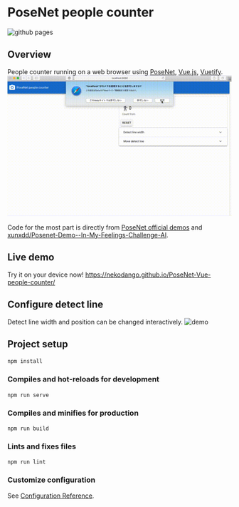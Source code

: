 # PoseNet people counter

![github pages](https://github.com/nekodango/PoseNet-Vue-people-counter/workflows/github%20pages/badge.svg)

## Overview
People counter running on a web browser using [PoseNet](https://github.com/tensorflow/tfjs-models/tree/master/posenet), [Vue.js](https://vuejs.org/), [Vuetify](https://vuetifyjs.com/).
![demo](demos/sample1.gif)

Code for the most part is directly from [PoseNet official demos](https://github.com/tensorflow/tfjs-models/tree/master/posenet/demos) and [xunxdd/Posenet-Demo--In-My-Feelings-Challenge-AI](https://github.com/xunxdd/Posenet-Demo--In-My-Feelings-Challenge-AI).

## Live demo
Try it on your device now!
https://nekodango.github.io/PoseNet-Vue-people-counter/

## Configure detect line
Detect line width and position can be changed interactively.
![demo](demos/sample2.gif)

## Project setup
```
npm install
```

### Compiles and hot-reloads for development
```
npm run serve
```

### Compiles and minifies for production
```
npm run build
```

### Lints and fixes files
```
npm run lint
```

### Customize configuration
See [Configuration Reference](https://cli.vuejs.org/config/).
